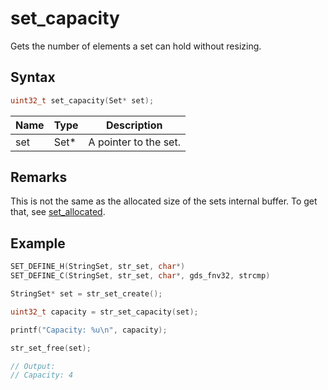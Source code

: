 # set_capacity

Gets the number of elements a set can hold without resizing.

## Syntax

```c
uint32_t set_capacity(Set* set);
```

| Name | Type | Description |
| --- | --- | --- |
| set | Set* | A pointer to the set. |

## Remarks

This is not the same as the allocated size of the sets internal buffer. To get that, see [set_allocated]({{site.baseurl}}/set/set-allocated).

## Example

```c
SET_DEFINE_H(StringSet, str_set, char*)
SET_DEFINE_C(StringSet, str_set, char*, gds_fnv32, strcmp)

StringSet* set = str_set_create();

uint32_t capacity = str_set_capacity(set);

printf("Capacity: %u\n", capacity);

str_set_free(set);

// Output:
// Capacity: 4
```